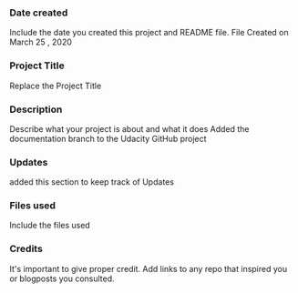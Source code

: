 ### Date created
Include the date you created this project and README file.
File Created on March 25 , 2020

### Project Title
Replace the Project Title

### Description
Describe what your project is about and what it does
Added the documentation branch to the Udacity GitHub project

### Updates
added this section to keep track of Updates

### Files used
Include the files used

### Credits
It's important to give proper credit. Add links to any repo that inspired you or blogposts you consulted.
